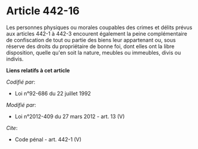 # Article 442-16

Les personnes physiques ou morales coupables des crimes et délits prévus aux articles 442-1 à 442-3 encourent également la
peine complémentaire de confiscation de tout ou partie des biens leur appartenant ou, sous réserve des droits du propriétaire
de bonne foi, dont elles ont la libre disposition, quelle qu'en soit la nature, meubles ou immeubles, divis ou indivis.

**Liens relatifs à cet article**

_Codifié par_:

  - Loi n°92-686 du 22 juillet 1992

_Modifié par_:

  - Loi n°2012-409 du 27 mars 2012 - art. 13 (V)

_Cite_:

  - Code pénal - art. 442-1 (V)
